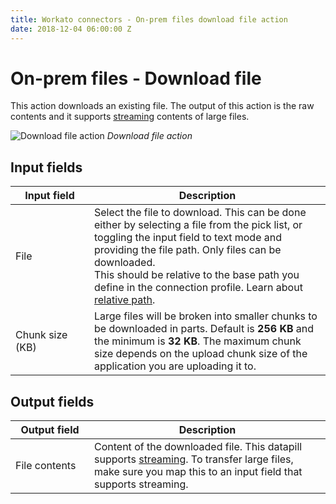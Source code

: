 ```yaml
---
title: Workato connectors - On-prem files download file action
date: 2018-12-04 06:00:00 Z
---
```


# On-prem files - Download file

This action downloads an existing file. The output of this action is the raw contents and it supports [streaming](/features/file-streaming.md) contents of large files.

![Download file action](~@img/connectors/on-prem-files/download-file-action.png)
*Download file action*

## Input fields

<table class="unchanged rich-diff-level-one">
  <thead>
    <tr>
      <th width='25%'>Input field</th>
      <th>Description</th>
    </tr>
  </thead>
  <tbody>
    <tr>
      <td>File</td>
      <td>
        Select the file to download. This can be done either by selecting a file from the pick list, or toggling the input field to text mode and providing the file path. Only files can be downloaded.<br>
        This should be relative to the base path you define in the connection profile. Learn about <a href="/connectors/on-prem-files.md#relative-path">relative path</a>.</td>
      </td>
    </tr>
    <tr>
      <td>Chunk size (KB)</td>
      <td>Large files will be broken into smaller chunks to be downloaded in parts. Default is <b>256 KB</b> and the minimum is <b>32 KB</b>. The maximum chunk size depends on the upload chunk size of the application you are uploading it to.</td>
    </tr>
  </tbody>
</table>

## Output fields

<table class="unchanged rich-diff-level-one">
  <thead>
    <tr>
      <th width='25%'>Output field</th>
      <th>Description</th>
    </tr>
  </thead>
  <tbody>
    <tr>
      <td>File contents</td>
      <td>Content of the downloaded file. This datapill supports <a href='/features/file-streaming.md'>streaming</a>. To transfer large files, make sure you map this to an input field that supports streaming.</td>
    </tr>
  </tbody>
</table>
